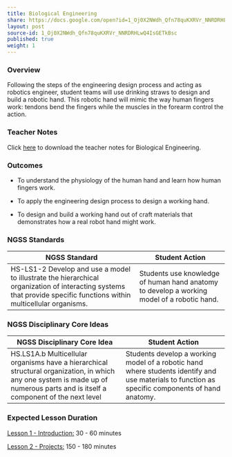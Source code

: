 ```yaml
---
title: Biological Engineering
share: https://docs.google.com/open?id=1_Oj0X2NWdh_Qfn78quKXRVr_NNRDRHLwQ4IsGETkBsc
layout: post
source-id: 1_Oj0X2NWdh_Qfn78quKXRVr_NNRDRHLwQ4IsGETkBsc
published: true
weight: 1
---
```


### Overview

Following the steps of the engineering design process and acting as robotics engineer, student teams will use drinking straws to design and build a robotic hand. This robotic hand will mimic the way human fingers work: tendons bend the fingers while the muscles in the forearm control the action.

### Teacher Notes

Click <a href="https://docs.google.com/document/d/1n6Cltp3F7WXncE3HAhrcAUo9gbLzchZuRJynHaI81L0/edit?usp=sharing" target="_blank">here</a> to download the teacher notes for Biological Engineering.

### Outcomes

* To understand the physiology of the human hand and learn how human fingers work. 

* To apply the engineering design process to design a working hand.

* To design and build a working hand out of craft materials that demonstrates how a real robot hand might work.
 
### NGSS Standards

| NGSS Standard                                                                                                                                                       | Student Action                                                                             |
| ------------------------------------------------------------------------------------------------------------------------------------------------------------------- | ------------------------------------------------------------------------------------------ |
| HS-LS1-2 Develop and use a model to illustrate the hierarchical organization of interacting systems that provide specific functions within multicellular organisms. | Students use knowledge of human hand anatomy to develop a working model of a robotic hand. |
 
### NGSS Disciplinary Core Ideas

| NGSS Disciplinary Core Idea                                                                                                                                                     | Student Action                                                                                                                                   |
| ------------------------------------------------------------------------------------------------------------------------------------------------------------------------------- | ------------------------------------------------------------------------------------------------------------------------------------------------ |
| HS.LS1A.b Multicellular organisms have a hierarchical structural organization, in which any one system is made up of numerous parts and is itself a component of the next level | Students develop a working model of a robotic hand where students identify and use materials to function as specific components of hand anatomy. |

### Expected Lesson Duration

[Lesson 1 - Introduction:](./1_lesson_1/) 30 - 60 minutes

[Lesson 2 - Projects:](./2_lesson_2/) 150 - 180 minutes

<!-- [Lesson 3 - Quiz:](./3_lesson_3/) 30 - 60 minutes -->
